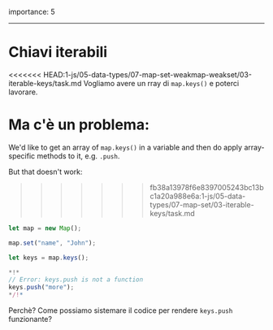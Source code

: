 importance: 5

---

# Chiavi iterabili

<<<<<<< HEAD:1-js/05-data-types/07-map-set-weakmap-weakset/03-iterable-keys/task.md
Vogliamo avere un rray di `map.keys()` e poterci lavorare.

Ma c'è un problema:
=======
We'd like to get an array of `map.keys()` in a variable and then do apply array-specific methods to it, e.g. `.push`.

But that doesn't work:
>>>>>>> fb38a13978f6e8397005243bc13bc1a20a988e6a:1-js/05-data-types/07-map-set/03-iterable-keys/task.md

```js run
let map = new Map();

map.set("name", "John");

let keys = map.keys();

*!*
// Error: keys.push is not a function
keys.push("more");
*/!*
```

Perchè? Come possiamo sistemare il codice per rendere `keys.push` funzionante?
